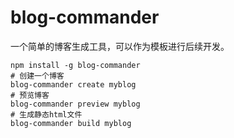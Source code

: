 # blog-commander
一个简单的博客生成工具，可以作为模板进行后续开发。

```shell
npm install -g blog-commander
# 创建一个博客
blog-commander create myblog
# 预览博客
blog-commander preview myblog
# 生成静态html文件
blog-commander build myblog
```